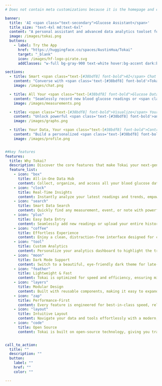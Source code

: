 ```yaml
---
# Does not contain meta customizations because it is the homepage and config is already set in the config file

banner:
  title: 'AI <span class="text-secondary">Glucose Assistant</span>'
  title_size: "text-4xl md:text-6xl"
  content: "A personal assistant and advanced data analytics toolset for managing your blood glucose data."
  image: /images/tokai.png
  buttons:
    - label: Try the App
      href: "https://huggingface.co/spaces/AustinHua/Tokai"
      target: "_blank"
      icon: /images/hf-logo-pirate.svg
      addClasses: "w-full bg-gray-900 text-white hover:bg-accent dark:border-white/10 dark:border"

sections:
  - title: Smart <span class="text-[#38bdf8] font-bold">AI</span> Chat
    content: "Converse with <span class='text-[#38bdf8] font-bold'>Tokai</span>, your personal <span class='text-[#38bdf8] font-bold'>AI assistant</span> powered by Llama 3. Get instant answers, personalized <span class='text-[#38bdf8] font-bold'>insights</span>, and friendly support about your blood <span class='text-[#38bdf8] font-bold'>glucose data</span> or any diabetes-related questions—all in a natural, conversational way."
    image: /images/chat.png

  - title: All Your <span class="text-[#38bdf8] font-bold">Glucose Data</span>, One Place
    content: "Seamlessly record new blood glucose readings or <span class='text-[#38bdf8] font-bold'>upload</span> your entire measurement history. <span class='text-[#38bdf8] font-bold'>Tokai</span> keeps everything organized, so you can easily track, review, and manage your data from any device, anytime."
    image: /images/measurements.png

  - title: <span class="text-[#38bdf8] font-bold">Visualize</span> Your Progress
    content: "Unlock powerful <span class='text-[#38bdf8] font-bold'>analytics</span> and interactive <span class='text-[#38bdf8] font-bold'>graphs</span> to spot trends, patterns, and outliers in your glucose data. Filter by date, meal, or event, and gain actionable <span class='text-[#38bdf8] font-bold'>insights</span> to help you make informed health decisions."
    image: /images/graphs.png

  - title: Your Data, Your <span class="text-[#38bdf8] font-bold">Control</span>
    content: "Build a personalized <span class='text-[#38bdf8] font-bold'>profile</span> with your health info, device type, and preferences. Download or delete your data at any time—<span class='text-[#38bdf8] font-bold'>Tokai</span> puts you in charge, ensuring <span class='text-[#38bdf8] font-bold'>privacy</span> and a tailored experience just for you."
    image: /images/profile.png


##key features
features:
  title: Why Tokai?
  description: Discover the core features that make Tokai your next-generation glucose management assistant.
  feature_list:
    - icon: "box"
      title: All-in-One Data Hub
      content: Collect, organize, and access all your blood glucose data in one secure place—manual or uploaded, always at your fingertips.
    - icon: "clock"
      title: Real-Time Insights
      content: Instantly analyze your latest readings and trends, empowering you to make timely, informed health decisions.
    - icon: "search"
      title: Smart Data Search
      content: Quickly find any measurement, event, or note with powerful, intuitive search and filtering tools.
    - icon: "plus"
      title: Easy Data Entry
      content: Seamlessly add new readings or upload your entire history—Tokai makes data entry fast and frustration-free.
    - icon: "coffee"
      title: Effortless Experience
      content: Enjoy a clean, distraction-free interface designed for comfort and focus, so you can manage your health with ease.
    - icon: "tool"
      title: Custom Analytics
      content: Personalize your analytics dashboard to highlight the trends and metrics that matter most to you.
    - icon: "moon"
      title: Dark Mode Support
      content: Switch to a beautiful, eye-friendly dark theme for late-night tracking or personal preference.
    - icon: "feather"
      title: Lightweight & Fast
      content: Tokai is optimized for speed and efficiency, ensuring minimal load times and smooth performance on any device.
    - icon: "layers"
      title: Modular Design
      content: Built with reusable components, making it easy to expand features or tailor the app to your needs.
    - icon: "zap"
      title: Performance-First
      content: Every feature is engineered for best-in-class speed, reliability, and user experience.
    - icon: "layout"
      title: Intuitive Layout
      content: Navigate your data and tools effortlessly with a modern, user-friendly design.
    - icon: "code"
      title: Open Source
      content: Tokai is built on open-source technology, giving you transparency, flexibility, and peace of mind.


call_to_action:
  title: ""
  description: ""
  button:
    label: ""
    href: ""
    color: ""

---
```

